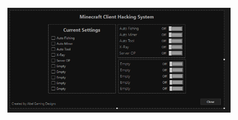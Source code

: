 ![preview](https://github.com/Abel-Visual-Studio/Minecraft-Client-Hacking-System/blob/main/Screenshot%202025-07-29%20222530.png?raw=true)
